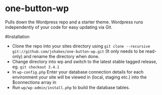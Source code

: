 one-button-wp
=============

Pulls down the Wordpress repo and a starter theme. Wordpress runs independently of your code for easy updating via Git.

#Installation

* Clone the repo into your sites directory using `git clone --recursive git://github.com/jshakes/one-button-wp.git` (It only needs to be read-only) and rename the directory when done.
* Change directory into wp and switch to the latest stable tagged release, eg. `git checkout 3.4.1`
* In `wp-config.php` Enter your database connection details for each environment your site will be viewed in (local, staging etc.) into the $connections array in
* Run `wp/wp-admin/install.php` to build the database tables.